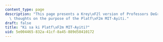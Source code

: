 ```yaml
---
content_type: page
description: "This page presents a Krey\xF2l version of Professors DeGraff and Miller's\
  \ thoughts on the purpose of the Platf\xF2m MIT-Ayiti."
draft: false
title: "Ki sa ki Platf\xF2m MIT-Ayiti?"
uid: 5e004465-832a-41cf-8a45-889d58410172
---
```

